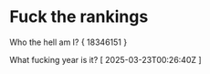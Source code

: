 # Fuck the rankings

Who the hell am I?
{ 18346151 }

What fucking year is it?
[ 2025-03-23T00:26:40Z ]
